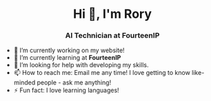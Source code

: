 <h1 align="center">Hi 👋, I'm Rory</h1>
<h3 align="center">AI Technician at FourteenIP</h3>


- 🔭 I’m currently working on my website!
- 🌱 I’m currently learning at **FourteenIP**
- 🤔 I’m looking for help with developing my skills.
- 📫 How to reach me: Email me any time! I love getting to know like-minded people - ask me anything!
- ⚡ Fun fact: I love learning languages!
